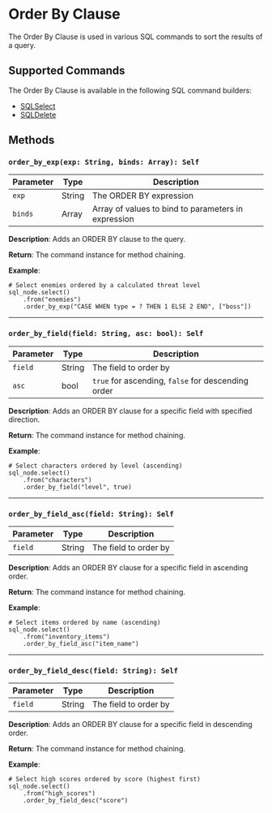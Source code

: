 # Order By Clause

The Order By Clause is used in various SQL commands to sort the results of a query.

## Supported Commands

The Order By Clause is available in the following SQL command builders:

- [SQLSelect](../SQLSelect.md)
- [SQLDelete](../SQLDelete.md)

## Methods

### `order_by_exp(exp: String, binds: Array): Self`
| Parameter | Type     | Description                                          |
|-----------|----------|------------------------------------------------------|
| `exp`     | String   | The ORDER BY expression                              |
| `binds`   | Array    | Array of values to bind to parameters in expression  |

**Description**: Adds an ORDER BY clause to the query.

**Return**: The command instance for method chaining.

**Example**:
```gdscript
# Select enemies ordered by a calculated threat level
sql_node.select()
    .from("enemies")
    .order_by_exp("CASE WHEN type = ? THEN 1 ELSE 2 END", ["boss"])
```

---

### `order_by_field(field: String, asc: bool): Self`
| Parameter | Type     | Description                                          |
|-----------|----------|------------------------------------------------------|
| `field`   | String   | The field to order by                                |
| `asc`     | bool     | `true` for ascending, `false` for descending order   |

**Description**: Adds an ORDER BY clause for a specific field with specified direction.

**Return**: The command instance for method chaining.

**Example**:
```gdscript
# Select characters ordered by level (ascending)
sql_node.select()
    .from("characters")
    .order_by_field("level", true)
```

---

### `order_by_field_asc(field: String): Self`
| Parameter | Type     | Description                    |
|-----------|----------|--------------------------------|
| `field`   | String   | The field to order by          |

**Description**: Adds an ORDER BY clause for a specific field in ascending order.

**Return**: The command instance for method chaining.

**Example**:
```gdscript
# Select items ordered by name (ascending)
sql_node.select()
    .from("inventory_items")
    .order_by_field_asc("item_name")
```

---

### `order_by_field_desc(field: String): Self`
| Parameter | Type     | Description                    |
|-----------|----------|--------------------------------|
| `field`   | String   | The field to order by          |

**Description**: Adds an ORDER BY clause for a specific field in descending order.

**Return**: The command instance for method chaining.

**Example**:
```gdscript
# Select high scores ordered by score (highest first)
sql_node.select()
    .from("high_scores")
    .order_by_field_desc("score")
```
